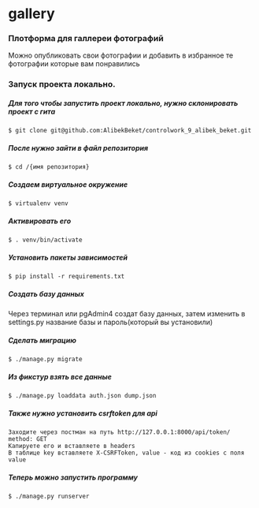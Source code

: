 # gallery
### Плотформа для галлереи фотографий
Можно опубликовать свои фотографии и добавить в избранное те фотографии которые вам понравились
### Запуск проекта локально.
##### Для того чтобы запустить проект локально, нужно склонировать проект с гита
``` 
$ git clone git@github.com:AlibekBeket/controlwork_9_alibek_beket.git 
```
##### После нужно зайти в файл репозитория
``` 
$ cd /{имя репозитория}
```
##### Создаем виртуальное окружение
``` 
$ virtualenv venv
```
##### Активировать его
``` 
$ . venv/bin/activate
```
##### Установить пакеты зависимостей
``` 
$ pip install -r requirements.txt
```
##### Создать базу данных
Через терминал или pgAdmin4 создат базу данных, затем изменить в settings.py название базы и пароль(который вы установили)
##### Сделать миграцию
``` 
$ ./manage.py migrate
```
##### Из фикстур взять все данные
``` 
$ ./manage.py loaddata auth.json dump.json
```
##### Также нужно установить csrftoken для api
``` 
Заходите через постман на путь http://127.0.0.1:8000/api/token/
method: GET
Капируете его и вставляете в headers
В таблице key вставляете X-CSRFToken, value - код из cookies с поля value
```
##### Теперь можно запустить программу
``` 
$ ./manage.py runserver
```
